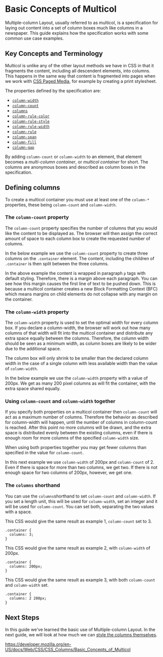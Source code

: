 # Basic Concepts of Multicol

Multiple-column Layout, usually referred to as multicol, is a specification for laying out content into a set of column boxes much like columns in a newspaper. This guide explains how the specification works with some common use case examples.

## Key Concepts and Terminology

Multicol is unlike any of the other layout methods we have in CSS in that it fragments the content, including all descendent elements, into columns. This happens in the same way that content is fragmented into pages when we work with [CSS Paged Media](../css_pages), for example by creating a print stylesheet.

The properties defined by the specification are:

- [`column-width`](../column-width)
- [`column-count`](../column-count)
- [`columns`](../columns)
- [`column-rule-color`](../column-rule-color)
- [`column-rule-style`](../column-rule-style)
- [`column-rule-width`](../column-rule-width)
- [`column-rule`](../column-rule)
- [`column-span`](../column-span)
- [`column-fill`](../column-fill)
- [`column-gap`](../column-gap)

By adding `column-count` or `column-width` to an element, that element becomes a _multi-column container_, or _multicol container_ for short. The columns are anonymous boxes and described as column boxes in the specification.

## Defining columns

To create a multicol container you must use at least one of the `column-*` properties, these being `column-count` and `column-width`.

### The `column-count` property

The `column-count` property specifies the number of columns that you would like the content to be displayed as. The browser will then assign the correct amount of space to each column box to create the requested number of columns.

In the below example we use the `column-count` property to create three columns on the `.container` element. The content, including the children of `.container` is then split between the three columns.

In the above example the content is wrapped in paragraph `p` tags with default styling. Therefore, there is a margin above each paragraph. You can see how this margin causes the first line of text to be pushed down. This is because a multicol container creates a new Block Formatting Context (BFC) which means margins on child elements do not collapse with any margin on the container.

### The `column-width` property

The `column-width` property is used to set the optimal width for every column box. If you declare a column-width, the browser will work out how many columns of that width will fit into the multicol container and distribute any extra space equally between the columns. Therefore, the column width should be seen as a minimum width, as column boxes are likely to be wider due to the additional space.

The column box will only shrink to be smaller than the declared column width in the case of a single column with less available width than the value of `column-width`.

In the below example we use the `column-width` property with a value of 200px. We get as many 200 pixel columns as will fit the container, with the extra space shared equally.

### Using `column-count` and `column-width` together

If you specify both properties on a multicol container then `column-count` will act as a maximum number of columns. Therefore the behavior as described for column-width will happen, until the number of columns in column-count is reached. After this point no more columns will be drawn, and the extra space is distributed evenly between the existing columns, even if there is enough room for more columns of the specified `column-width` size.

When using both properties together you may get fewer columns than specified in the value for `column-count`.

In this next example we use `column-width` of 200px and `column-count` of 2. Even if there is space for more than two columns, we get two. If there is not enough space for two columns of 200px, however, we get one.

### The `columns` shorthand

You can use the `columns`shorthand to set `column-count` and `column-width`. If you set a length unit, this will be used for `column-width`, set an integer and it will be used for `column-count`. You can set both, separating the two values with a space.

This CSS would give the same result as example 1, `column-count` set to 3.

    .container {
      columns: 3;
    }

This CSS would give the same result as example 2, with `column-width` of 200px.

    .container {
      columns: 200px;
    }

This CSS would give the same result as example 3, with both `column-count` and `column-width` set.

    .container {
      columns: 2 200px;
    }

## Next Steps

In this guide we've learned the basic use of Multiple-column Layout. In the next guide, we will look at how much we can [style the columns themselves](styling_columns).

<a href="https://developer.mozilla.org/en-US/docs/Web/CSS/CSS_Columns/Basic_Concepts_of_Multicol" class="_attribution-link">https://developer.mozilla.org/en-US/docs/Web/CSS/CSS_Columns/Basic_Concepts_of_Multicol</a>
